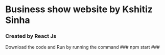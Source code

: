 # Business show website by Kshitiz Sinha 

### Created by React Js

Download the code and Run by running the command ### npm start ###
